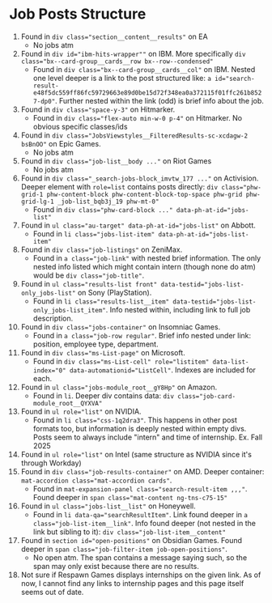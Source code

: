 # Job Posts Structure
1. Found in `div class="section__content__results"` on EA
    - No jobs atm
2. Found in `div id="ibm-hits-wrapper""` on IBM. More specifically `div class="bx--card-group__cards__row bx--row--condensed"`
    - Found in `div class="bx--card-group__cards__col"` on IBM. Nested one level deeper is a link to the post structured like: `a id="search-result-e48f5dc559ff86fc59729663e89d0be15d72f348ea0a372115f01ffc261b8527-dp0"`. Further nested within the link (odd) is brief info about the job.
3. Found in `div class="space-y-3"` on Hitmarker.
    - Found in `div class="flex-auto min-w-0 p-4"` on Hitmarker. No obvious specific classes/ids
4. Found in `div class="JobsViewstyles__FilteredResults-sc-xcdagw-2 bsBnOO"` on Epic Games.
    - No jobs atm
5. Found in `div class="job-list__body ..."` on Riot Games
    - No jobs atm
6. Found in `div class="_search-jobs-block_imvtw_177 ..."` on Activision. Deeper element with `role=list` contains posts directly: `div class="phw-grid-1 phw-content-block phw-content-block-top-space phw-grid phw-grid-lg-1 _job-list_bqb3j_19 phw-mt-0"`
    - Found in `div class="phw-card-block ..." data-ph-at-id="jobs-list"`
7. Found in `ul class="au-target" data-ph-at-id="jobs-list"` on Abbott.
    - Found in `li class="jobs-list-item" data-ph-at-id="jobs-list-item"`
8. Found in `div class="job-listings"` on ZeniMax.
    - Found in `a class="job-link"` with nested brief information. The only nested info listed which might contain intern (though none do atm) would be `div class="job-title"`.
9. Found in `ul class="results-list front" data-testid="jobs-list-only_jobs-list"` on Sony (PlayStation).
    - Found in `li class="results-list__item" data-testid="jobs-list-only_jobs-list_item"`. Info nested within, including link to full job description.
10. Found in `div class="jobs-container"` on Insomniac Games.
    - Found in `a class="job-row regular"`. Brief info nested under link: position, employee type, department.
11. Found in `div class="ms-List-page"` on Microsoft.
    - Found in `div class="ms-List-cell" role="listitem" data-list-index="0" data-automationid="ListCell"`. Indexes are included for each.
12. Found in `ul class="jobs-module_root__gY8Hp"` on Amazon.
    - Found in `li`. Deeper div contains data: `div class="job-card-module_root__QYXVA"`
13. Found in `ul role="list"` on NVIDIA.
    - Found in `li class="css-1q2dra3"`. This happens in other post formats too, but information is deeply nested within empty divs. Posts seem to always include "intern" and time of internship. Ex. Fall 2025
14. Found in `ul role="list"` on Intel (same structure as NVIDIA since it's through Workday)
15. Found in `div class="job-results-container"` on AMD. Deeper container: `mat-accordion class="mat-accordion cards"`.
    - Found in `mat-expansion-panel class="search-result-item ,,,"`. Found deeper in `span class="mat-content ng-tns-c75-15"`
16. Found in `ul class="jobs-list__list"` on Honeywell.
    - Found in `li data-qa="searchResultItem"`. Link found deeper in `a class="job-list-item__link"`. Info found deeper (not nested in the link but sibling to it): `div class="job-list-item__content"`
17. Found in `section id="open-positions"` on Obsidian Games. Found deeper in `span class="job-filter-item job-open-positions"`.
    - No open atm. The span contains a message saying such, so the span may only exist because there are no results.
18. Not sure if Respawn Games displays internships on the given link. As of now, I cannot find any links to internship pages and this page itself seems out of date.